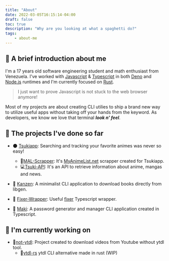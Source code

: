```yaml
---
title: "About"
date: 2022-03-05T16:15:14-04:00
draft: false
toc: true
description: "Why are you looking at what a spaghetti do?"
tags:
    - about-me
---
```


## 🌟 A brief introduction about me

I'm a 17 years old software engineering student and math enthusiast from Venezuela. I've worked with [Javascript](https://www.javascript.com/) & [Typescript](https://www.typescriptlang.org/) in both [Deno](https://deno.land/) and [Node.js](https://nodejs.org/en/) runtimes and I'm currently focused on [Rust](https://www.rust-lang.org/).

> I just want to prove Javascript is not stuck to the web browser anymore!

Most of my projects are about creating CLI utilies to ship a brand new way to utilize  useful apps without taking off your hands from the keyword. As developers, we know we love that terminal ***look n' feel***.

## 📍 The projects I've done so far

- 🌑 [Tsukiapp](https://github.com/Tsukiapp/): Searching and tracking your favorite animes was never so easy!
  - 🎇[MAL-Scrapper](https://github.com/Tsukiapp/MAL-Scrapper): It's [MyAnimeList.net](https://myanimelist.net/) scrapper created for Tsukiapp.
  - 💻[Tsuki-API](https://github.com/Tsukiapp/Tsuki-API): It's an API to retrieve information about anime, mangas and news.

- 🧨 [Kanzen](https://github.com/alejandro0619/Kanzen-CLI): A minimalist CLI application to download books directly from libgen.
- 💸 [Fixer-Wrapper](https://github.com/alejandro0619/Fixer-wrapper): Useful [fixer](https://fixer.io/) Typescript wrapper.
- 🍣 [Maki](https://github.com/alejandro0619/Maki): A password generator and manager CLI application created in Typescript.

## 🚀 I'm currently working on

- 🌟[not-ytdl](https://github.com/not-ytdl): Project created to download videos from Youtube without ytdl tool.
  - 🦀[ytdl-rs](https://github.com/alejandro0619/ytdl-rs) ytdl CLI alternative made in rust (WIP)
